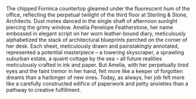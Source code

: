 The chipped Formica countertop gleamed under the fluorescent hum of the office, reflecting the perpetual twilight of the third floor at Sterling & Stone, Architects.  Dust motes danced in the single shaft of afternoon sunlight piercing the grimy window.  Amelia Penelope Featherstone, her name embossed in elegant script on her worn leather-bound diary, meticulously alphabetized the stack of architectural blueprints perched on the corner of her desk.  Each sheet, meticulously drawn and painstakingly annotated, represented a potential masterpiece – a towering skyscraper, a sprawling suburban estate, a quaint cottage by the sea – all future realities meticulously crafted in ink and paper.  But Amelia, with her perpetually tired eyes and the faint tremor in her hand, felt more like a keeper of forgotten dreams than a harbinger of new ones. Today, as always, her job felt more like a carefully constructed edifice of paperwork and petty anxieties than a pathway to creative fulfillment.
